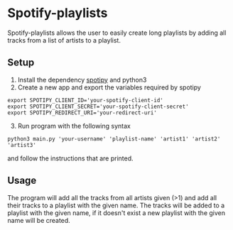 # Spotify-playlists

Spotify-playlists allows the user to easily create long playlists by adding all tracks from a list of artists to a playlist.

## Setup
1. Install the dependency [spotipy](https://github.com/plamere/spotipy) and python3
2. Create a new app and export the variables required by spotipy
```
export SPOTIPY_CLIENT_ID='your-spotify-client-id'
export SPOTIPY_CLIENT_SECRET='your-spotify-client-secret'
export SPOTIPY_REDIRECT_URI='your-redirect-uri'
```
3. Run program with the following syntax
```
python3 main.py 'your-username' 'playlist-name' 'artist1' 'artist2' 'artist3'
```
and follow the instructions that are printed.

## Usage
The program will add all the tracks from all artists given (>1) and add all their tracks to a playlist with the given name. The tracks will be added to a playlist with the given name, if it doesn't exist a new playlist with the given name will be created.
